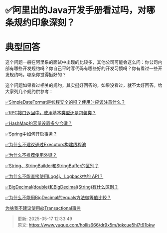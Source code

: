 # ✅阿里出的Java开发手册看过吗，对哪条规约印象深刻？

# 典型回答


这个问题一般在阿里系的面试中出现的比较多，其他公司可能会这么问：你公司内部有哪些开发规约吗？你自己平时写代码有哪些好的开发习惯吗？你有看过一些开发规约吗，哪条你觉得挺好的？



这个问题如果看过相关的规约，其实挺好回答的，如果没看过，就不太好回答。给大家列几个规约供参考：



[✅SimpleDateFormat是线程安全的吗？使用时应该注意什么？](https://www.yuque.com/hollis666/dr9x5m/gyz59h)



[✅RPC接口返回中，使用基本类型还是包装类？](https://www.yuque.com/hollis666/dr9x5m/hqm4f0)



[✅HashMap的容量设置多少合适？](https://www.yuque.com/hollis666/dr9x5m/zftlbogxzvcsbymo)



[✅Spring中如何开启事务？](https://www.yuque.com/hollis666/dr9x5m/dmp6qs)



[✅为什么不建议通过Executors构建线程池](https://www.yuque.com/hollis666/dr9x5m/ptpdp2dxfh1dxbc0)



[✅为什么不推荐使用外键？](https://www.yuque.com/hollis666/dr9x5m/tm4gg1mwdsgaqy9a)



[✅String、StringBuilder和StringBuffer的区别？](https://www.yuque.com/hollis666/dr9x5m/pg23qhb7rgnuamd1)



[✅为什么不能直接使用Log4j、Logback中的 API？](https://www.yuque.com/hollis666/dr9x5m/tai6nceh3x9qf8m6)



[✅BigDecimal(double)和BigDecimal(String)有什么区别？](https://www.yuque.com/hollis666/dr9x5m/tv3ne5taonetgiip)



[✅为什么不能用BigDecimal的equals方法做等值比较？](https://www.yuque.com/hollis666/dr9x5m/qmx8yss8tve7w73q)



[为啥我不建议使用@Transactional事务](https://www.yuque.com/hollis666/dr9x5m/sscz8razzyxltzhe)



> 更新: 2025-05-17 12:33:49  
> 原文: <https://www.yuque.com/hollis666/dr9x5m/tqkcue5hl7t91bkw>